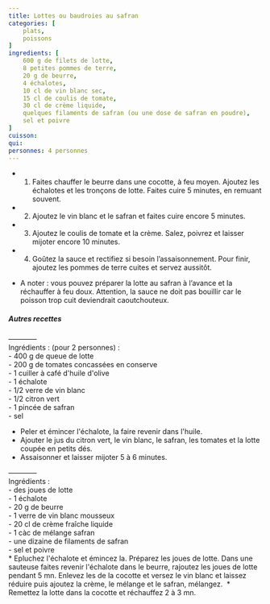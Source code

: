 ```yaml
---
title: Lottes ou baudroies au safran
categories: [
    plats,
    poissons
]
ingredients: [
    600 g de filets de lotte,
    8 petites pommes de terre,
    20 g de beurre,
    4 échalotes,
    10 cl de vin blanc sec,
    15 cl de coulis de tomate,
    30 cl de crème liquide,
    quelques filaments de safran (ou une dose de safran en poudre),
    sel et poivre    
]
cuisson: 
qui: 
personnes: 4 personnes
---
```


* 1) Faites chauffer le beurre dans une cocotte, à feu moyen. Ajoutez les échalotes et les tronçons de lotte. Faites cuire 5 minutes, en remuant souvent. 
* 2) Ajoutez le vin blanc et le safran et faites cuire encore 5 minutes. 
* 3) Ajoutez le coulis de tomate et la crème. Salez, poivrez et laisser mijoter encore 10 minutes. 
* 4) Goûtez la sauce et rectifiez si besoin l’assaisonnement. Pour finir, ajoutez les pommes de terre cuites et servez aussitôt. 

* A noter : vous pouvez préparer la lotte au safran à l’avance   et la réchauffer à feu doux. Attention, la sauce ne doit pas bouillir car le poisson trop cuit deviendrait caoutchouteux.

<div>
<h5>Autres recettes</h5>
    ————<br>
    <span class="ingredient">Ingrédients : </span>
        (pour 2 personnes) : 
    <div class="indentation">
        - 400 g de queue de lotte<br>
        - 200 g de tomates concassées en conserve<br>
        - 1 cuiller à café d'huile d'olive<br>
        - 1 échalote<br>
        - 1/2 verre de vin blanc<br>
        - 1/2 citron vert<br>
        - 1 pincée de safran<br>
        - sel
    </div>
</div>

* Peler et émincer l'échalote, la faire revenir dans l'huile.
* Ajouter le jus du citron vert, le vin blanc, le safran, les tomates et la lotte coupée en petits dés.
* Assaisonner et laisser mijoter 5 à 6 minutes.

<div>
    ————<br>
    <span class="ingredient">Ingrédients : </span>
    <div class="indentation">
        - des joues de lotte<br>
        - 1 échalote<br> 
        - 20 g de beurre<br>
        - 1 verre de vin blanc mousseux<br> 
        - 20 cl de crème fraîche liquide<br> 
        - 1 càc de mélange safran<br> 
        - une dizaine de filaments de safran<br> 
        - sel et poivre
    </div>
</div>
* Epluchez   l'échalote et émincez la. Préparez les joues de lotte. Dans une   sauteuse faites revenir l'échalote dans le beurre, rajoutez les joues de lotte pendant 5 mn. Enlevez les de la cocotte et versez   le vin blanc et laissez réduire puis ajoutez la crème, le mélange et le safran, mélangez.  
* Remettez la lotte dans la cocotte et réchauffez 2 à 3 mn.